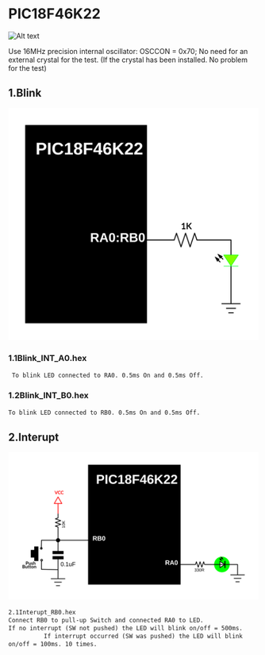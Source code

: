 # PIC18F46K22
![Alt text](https://www.microchip.com/_images/products/medium/a6d7ff1e606a7ffb60475e93c1b59c99.png)

Use 16MHz precision internal oscillator: OSCCON = 0x70;
No need for an external crystal for the test. (If the crystal has been installed. No problem for the test)

## 1.Blink
![Alt text](https://github.com/OELECTRIC/MCU/blob/master/Microchip/PIC18/PIC18F46K22/Test_Firmware/Picture/01_BLK.SVG)

### 1.1Blink_INT_A0.hex
     To blink LED connected to RA0. 0.5ms On and 0.5ms Off.

### 1.2Blink_INT_B0.hex
    To blink LED connected to RB0. 0.5ms On and 0.5ms Off.

## 2.Interupt
![Alt text](https://github.com/OELECTRIC/MCU/blob/master/Microchip/PIC18/PIC18F46K22/Test_Firmware/Picture/02_INT.SVG)

	2.1Interupt_RB0.hex   
	Connect RB0 to pull-up Switch and connected RA0 to LED.    
	If no interrupt (SW not pushed) the LED will blink on/off = 500ms.     
              If interrupt occurred (SW was pushed) the LED will blink on/off = 100ms. 10 times.    

